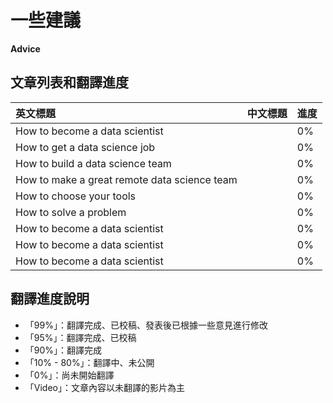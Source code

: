 # 一些建議

**Advice**

## 文章列表和翻譯進度

| 英文標題 | 中文標題 | 進度 |
| :--- | :--- | :--- |
| How to become a data scientist |  | 0% |
| How to get a data science job |  | 0% |
| How to build a data science team |  | 0% |
| How to make a great remote data science team |  | 0% |
| How to choose your tools |  | 0% |
| How to solve a problem |  | 0% |
| How to become a data scientist |  | 0% |
| How to become a data scientist |  | 0% |
| How to become a data scientist |  | 0% |

## 翻譯進度說明

* 「99%」：翻譯完成、已校稿、發表後已根據一些意見進行修改
* 「95%」：翻譯完成、已校稿
* 「90%」：翻譯完成
* 「10% - 80%」：翻譯中、未公開
* 「0%」：尚未開始翻譯
* 「Video」：文章內容以未翻譯的影片為主



